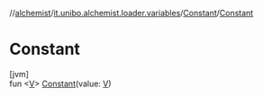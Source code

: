 //[alchemist](../../../index.md)/[it.unibo.alchemist.loader.variables](../index.md)/[Constant](index.md)/[Constant](-constant.md)

# Constant

[jvm]\
fun <[V](index.md)> [Constant](-constant.md)(value: [V](index.md))
